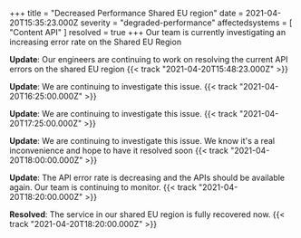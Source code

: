 +++
title = "Decreased Performance Shared EU region"
date = 2021-04-20T15:35:23.000Z
severity = "degraded-performance"
affectedsystems = [
  "Content API"
]
resolved = true
+++
Our team is currently investigating an increasing error rate on the Shared EU Region

**Update**: Our engineers are continuing to work on resolving the current API errors on the shared EU region {{< track "2021-04-20T15:48:23.000Z" >}}

**Update**: We are continuing to investigate this issue.  {{< track "2021-04-20T16:25:00.000Z" >}}

**Update**: We are continuing to investigate this issue.  {{< track "2021-04-20T17:25:00.000Z" >}}

**Update**: We are continuing to investigate this issue. We know it's a real inconvenience and hope to have it resolved soon  {{< track "2021-04-20T18:00:00.000Z" >}}

**Update**: The API error rate is decreasing and the APIs should be available again. Our team is continuing to monitor. {{< track "2021-04-20T18:20:00.000Z" >}}

**Resolved**: The service in our shared EU region is fully recovered now. {{< track "2021-04-20T18:20:00.000Z" >}}